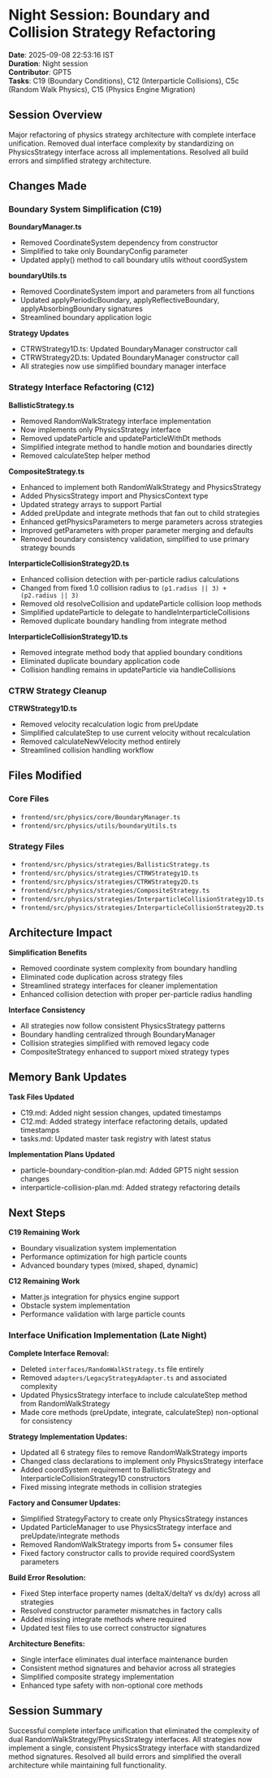 # Night Session: Boundary and Collision Strategy Refactoring

**Date**: 2025-09-08 22:53:16 IST  
**Duration**: Night session  
**Contributor**: GPT5  
**Tasks**: C19 (Boundary Conditions), C12 (Interparticle Collisions), C5c (Random Walk Physics), C15 (Physics Engine Migration)

## Session Overview

Major refactoring of physics strategy architecture with complete interface unification. Removed dual interface complexity by standardizing on PhysicsStrategy interface across all implementations. Resolved all build errors and simplified strategy architecture.

## Changes Made

### Boundary System Simplification (C19)

**BoundaryManager.ts**
- Removed CoordinateSystem dependency from constructor
- Simplified to take only BoundaryConfig parameter
- Updated apply() method to call boundary utils without coordSystem

**boundaryUtils.ts**
- Removed CoordinateSystem import and parameters from all functions
- Updated applyPeriodicBoundary, applyReflectiveBoundary, applyAbsorbingBoundary signatures
- Streamlined boundary application logic

**Strategy Updates**
- CTRWStrategy1D.ts: Updated BoundaryManager constructor call
- CTRWStrategy2D.ts: Updated BoundaryManager constructor call
- All strategies now use simplified boundary manager interface

### Strategy Interface Refactoring (C12)

**BallisticStrategy.ts**
- Removed RandomWalkStrategy interface implementation
- Now implements only PhysicsStrategy interface
- Removed updateParticle and updateParticleWithDt methods
- Simplified integrate method to handle motion and boundaries directly
- Removed calculateStep helper method

**CompositeStrategy.ts**
- Enhanced to implement both RandomWalkStrategy and PhysicsStrategy
- Added PhysicsStrategy import and PhysicsContext type
- Updated strategy arrays to support Partial<PhysicsStrategy>
- Added preUpdate and integrate methods that fan out to child strategies
- Enhanced getPhysicsParameters to merge parameters across strategies
- Improved getParameters with proper parameter merging and defaults
- Removed boundary consistency validation, simplified to use primary strategy bounds

**InterparticleCollisionStrategy2D.ts**
- Enhanced collision detection with per-particle radius calculations
- Changed from fixed 1.0 collision radius to `(p1.radius || 3) + (p2.radius || 3)`
- Removed old resolveCollision and updateParticle collision loop methods
- Simplified updateParticle to delegate to handleInterparticleCollisions
- Removed duplicate boundary handling from integrate method

**InterparticleCollisionStrategy1D.ts**
- Removed integrate method body that applied boundary conditions
- Eliminated duplicate boundary application code
- Collision handling remains in updateParticle via handleCollisions

### CTRW Strategy Cleanup

**CTRWStrategy1D.ts**
- Removed velocity recalculation logic from preUpdate
- Simplified calculateStep to use current velocity without recalculation
- Removed calculateNewVelocity method entirely
- Streamlined collision handling workflow

## Files Modified

### Core Files
- `frontend/src/physics/core/BoundaryManager.ts`
- `frontend/src/physics/utils/boundaryUtils.ts`

### Strategy Files
- `frontend/src/physics/strategies/BallisticStrategy.ts`
- `frontend/src/physics/strategies/CTRWStrategy1D.ts`
- `frontend/src/physics/strategies/CTRWStrategy2D.ts`
- `frontend/src/physics/strategies/CompositeStrategy.ts`
- `frontend/src/physics/strategies/InterparticleCollisionStrategy1D.ts`
- `frontend/src/physics/strategies/InterparticleCollisionStrategy2D.ts`

## Architecture Impact

**Simplification Benefits**
- Removed coordinate system complexity from boundary handling
- Eliminated code duplication across strategy files
- Streamlined strategy interfaces for cleaner implementation
- Enhanced collision detection with proper per-particle radius handling

**Interface Consistency**
- All strategies now follow consistent PhysicsStrategy patterns
- Boundary handling centralized through BoundaryManager
- Collision strategies simplified with removed legacy code
- CompositeStrategy enhanced to support mixed strategy types

## Memory Bank Updates

**Task Files Updated**
- C19.md: Added night session changes, updated timestamps
- C12.md: Added strategy interface refactoring details, updated timestamps
- tasks.md: Updated master task registry with latest status

**Implementation Plans Updated**
- particle-boundary-condition-plan.md: Added GPT5 night session changes
- interparticle-collision-plan.md: Added strategy refactoring details

## Next Steps

**C19 Remaining Work**
- Boundary visualization system implementation
- Performance optimization for high particle counts
- Advanced boundary types (mixed, shaped, dynamic)

**C12 Remaining Work**
- Matter.js integration for physics engine support
- Obstacle system implementation
- Performance validation with large particle counts

### Interface Unification Implementation (Late Night)

**Complete Interface Removal:**
- Deleted `interfaces/RandomWalkStrategy.ts` file entirely
- Removed `adapters/LegacyStrategyAdapter.ts` and associated complexity
- Updated PhysicsStrategy interface to include calculateStep method from RandomWalkStrategy
- Made core methods (preUpdate, integrate, calculateStep) non-optional for consistency

**Strategy Implementation Updates:**
- Updated all 6 strategy files to remove RandomWalkStrategy imports
- Changed class declarations to implement only PhysicsStrategy interface
- Added coordSystem requirement to BallisticStrategy and InterparticleCollisionStrategy1D constructors
- Fixed missing integrate methods in collision strategies

**Factory and Consumer Updates:**
- Simplified StrategyFactory to create only PhysicsStrategy instances
- Updated ParticleManager to use PhysicsStrategy interface and preUpdate/integrate methods
- Removed RandomWalkStrategy imports from 5+ consumer files
- Fixed factory constructor calls to provide required coordSystem parameters

**Build Error Resolution:**
- Fixed Step interface property names (deltaX/deltaY vs dx/dy) across all strategies
- Resolved constructor parameter mismatches in factory calls
- Added missing integrate methods where required
- Updated test files to use correct constructor signatures

**Architecture Benefits:**
- Single interface eliminates dual interface maintenance burden
- Consistent method signatures and behavior across all strategies
- Simplified composite strategy implementation
- Enhanced type safety with non-optional core methods

## Session Summary

Successful complete interface unification that eliminated the complexity of dual RandomWalkStrategy/PhysicsStrategy interfaces. All strategies now implement a single, consistent PhysicsStrategy interface with standardized method signatures. Resolved all build errors and simplified the overall architecture while maintaining full functionality.
